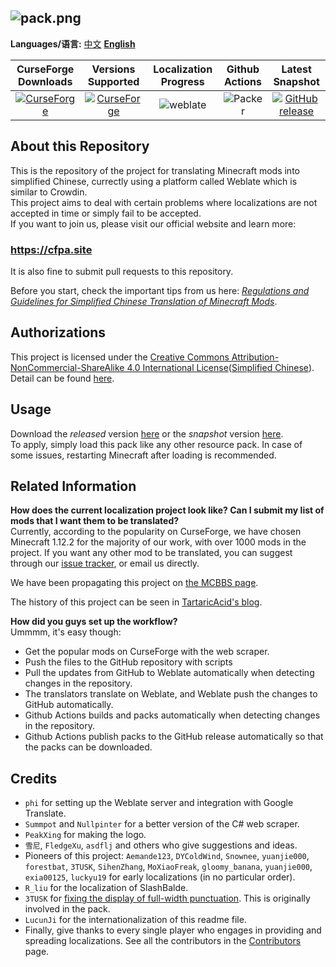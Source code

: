 ![pack.png](https://i.loli.net/2018/02/18/5a8974407b453.png)
---
**Languages/语言:** [中文](README.md) [**English**](README-en.md)

| CurseForge Downloads | Versions Supported | Localization Progress | Github Actions | Latest Snapshot |
| :--: | :--: | :--: | :--: | :--: |
| [![CurseForge](http://cf.way2muchnoise.eu/full_simplified-chinese-localization-resource-package_downloads.svg)](https://minecraft.curseforge.com/projects/simplified-chinese-localization-resource-package) | [![CurseForge](http://cf.way2muchnoise.eu/versions/simplified-chinese-localization-resource-package.svg)](https://minecraft.curseforge.com/projects/simplified-chinese-localization-resource-package)  | ![weblate](https://weblate-t.exz.me/widgets/langpack/-/svg-badge.svg) | ![Packer](https://github.com/CFPAOrg/Minecraft-Mod-Language-Package/workflows/Packer/badge.svg?branch=main) | [![GitHub release](https://img.shields.io/github/release/CFPAOrg/Minecraft-Mod-Language-Package.svg)](https://github.com/CFPAOrg/Minecraft-Mod-Language-Package/releases/latest) |

## About this Repository

This is the repository of the project for translating Minecraft mods into simplified Chinese, currectly using a platform called Weblate which is similar to Crowdin.<br>
This project aims to deal with certain problems where localizations are not accepted in time or simply fail to be accepted.<br>
If you want to join us, please visit our official website and learn more:<br>
### <https://cfpa.site>

It is also fine to submit pull requests to this repository.

Before you start, check the important tips from us here: [*Regulations and Guidelines for Simplified Chinese Translation of Minecraft Mods*](https://github.com/Meow-J/Mod-Translation-Styleguide/blob/master/README.md).

## Authorizations

This project is licensed under the [Creative Commons Attribution-NonCommercial-ShareAlike 4.0 International License](https://creativecommons.org/licenses/by-nc-sa/4.0/)([Simplified Chinese](https://creativecommons.org/licenses/by-nc-sa/4.0/deed.zh)). Detail can be found [here](./LICENSE).<br>

## Usage

Download the *released* version [here](https://minecraft.curseforge.com/projects/simplified-chinese-localization-resource-package) or the *snapshot* version [here](https://github.com/CFPAOrg/Minecraft-Mod-Language-Package/releases/latest).<br>
To apply, simply load this pack like any other resource pack. In case of some issues, restarting Minecraft after loading is recommended.

## Related Information

**How does the current localization project look like? Can I submit my list of mods that I want them to be translated?**<br>
Currently, according to the popularity on CurseForge, we have chosen Minecraft 1.12.2 for the majority of our work, with over 1000 mods in the project. If you want any other mod to be translated, you can suggest through our [issue tracker](https://github.com/CFPAOrg/Minecraft-Mod-Language-Package/issues), or email us directly.<br>

We have been propagating this project on [the MCBBS page](http://www.mcbbs.net/thread-774087-1-1.html).

The history of this project can be seen in [TartaricAcid's blog](https://baka943.coding.me/2018/01/03/2018-01-03-AnIntroForWeblate/).

**How did you guys set up the workflow?**<br>
Ummmm, it's easy though:<br>

- Get the popular mods on CurseForge with the web scraper.
- Push the files to the GitHub repository with scripts
- Pull the updates from GitHub to Weblate automatically when detecting changes in the repository.
- The translators translate on Weblate, and Weblate push the changes to GitHub automatically.
- Github Actions builds and packs automatically when detecting changes in the repository.
- Github Actions publish packs to the GitHub release automatically so that the packs can be downloaded.

## Credits

* `phi` for setting up the Weblate server and integration with Google Translate.
* `Summpot` and `Nullpinter` for a better version of the C# web scraper.
* `PeakXing` for making the logo.
* `雪尼`, `FledgeXu`, `asdflj` and others who give suggestions and ideas.
* Pioneers of this project: `Aemande123`, `DYColdWind`, `Snownee`, `yuanjie000`, `forestbat`, `3TUSK`, `SihenZhang`, `MoXiaoFreak`, `gloomy_banana`, `yuanjie000`, `exia00125`, `luckyu19` for early localizations (in no particular order).
* `R_liu`  for the localization of SlashBalde.
* `3TUSK` for [fixing the display of full-width punctuation](./project/assets/minecraft/readme.md). This is originally involved in the pack.
* `LucunJi` for the internationalization of this readme file.
* Finally, give thanks to every single player who engages in providing and spreading localizations.
See all the contributors in the [Contributors](https://github.com/CFPAOrg/Minecraft-Mod-Language-Package/graphs/contributors) page.
